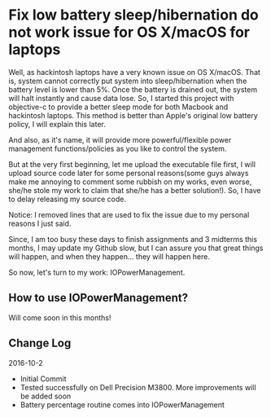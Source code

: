 Fix low battery sleep/hibernation do not work issue for OS X/macOS for laptops
============

Well, as hackintosh laptops have a very known issue on OS X/macOS. That is, system cannot correctly
put system into sleep/hibernation when the battery level is lower than 5%. Once the battery is drained 
out, the system will halt instantly and cause data lose. So, I started this project with objective-c 
to provide a better sleep mode for both Macbook and hackintosh laptops. This method is better than Apple's original low
battery policy, I will explain this later. 

And also, as it's name, it will provide more powerful/flexible power management functions/policies as you like to control
the system.

But at the very first beginning, let me upload the executable file first, I will upload source code later
for some personal reasons(some guys always make me annoying to comment some rubbish on my works, even worse, she/he stole my work to claim that she/he has a better solution!). So, I have to delay releasing my source 
    code.

Notice: I removed lines that are used to fix the issue due to my personal reasons I just said.

Since, I am too busy these days to finish assignments and 3 midterms this months, I may update my Github slow,
but I can assure you that great things will happen, and when they happen… they will happen here.

So now, let's turn to my work: IOPowerManagement.

How to use IOPowerManagement?
----------------

Will come soon in this months!

Change Log
----------------
2016-10-2

- Initial Commit
- Tested successfully on Dell Precision M3800. More improvements will be added soon
- Battery percentage routine comes into IOPowerManagement
